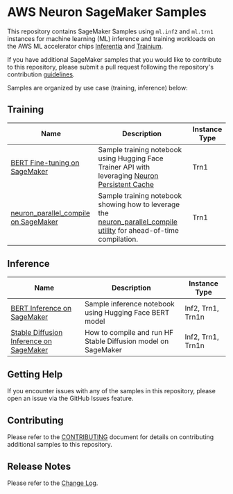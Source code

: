 # AWS Neuron SageMaker Samples

This repository contains SageMaker Samples using `ml.inf2` and `ml.trn1` instances for machine learning (ML) inference and training workloads on the AWS ML accelerator chips [Inferentia](https://aws.amazon.com/machine-learning/inferentia/) and [Trainium](https://aws.amazon.com/machine-learning/trainium/).

If you have additional SageMaker samples that you would like to contribute to this repository, please submit a pull request following the repository's contribution [guidelines](CONTRIBUTING.md).

Samples are organized by use case (training, inference)  below:

## Training

| Name | Description | Instance Type |
| --- | --- | --- |
| [BERT Fine-tuning on SageMaker](training/trn1-bert-fine-tuning-on-sagemaker) | Sample training notebook using Hugging Face Trainer API with leveraging [Neuron Persistent Cache](https://awsdocs-neuron.readthedocs-hosted.com/en/latest/general/arch/neuron-features/neuron-caching.html) | Trn1 |
| [neuron_parallel_compile on SageMaker](training/neuron_parallel_compile) | Sample training notebook showing how to leverage the [neuron_parallel_compile utility](https://awsdocs-neuron.readthedocs-hosted.com/en/latest/frameworks/torch/torch-neuronx/api-reference-guide/training/pytorch-neuron-parallel-compile.html) for ahead-of-time compilation. | Trn1

## Inference

| Name | Description | Instance Type |
| --- | --- | --- |
| [BERT Inference on SageMaker](inference/inf2-bert-on-sagemaker) | Sample inference notebook using Hugging Face BERT model | Inf2, Trn1, Trn1n |
| [Stable Diffusion Inference on SageMaker](inference/stable-diffusion/) | How to compile and run HF Stable Diffusion model on SageMaker | Inf2, Trn1, Trn1n |

## Getting Help

If you encounter issues with any of the samples in this repository, please open an issue via the GitHub Issues feature.

## Contributing

Please refer to the [CONTRIBUTING](CONTRIBUTING.md) document for details on contributing additional samples to this repository.


## Release Notes

Please refer to the [Change Log](releasenotes.md).
